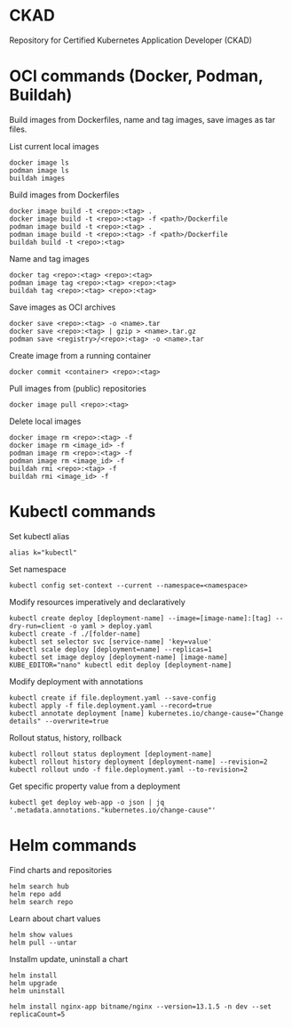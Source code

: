 # CKAD
Repository for Certified Kubernetes Application Developer (CKAD)

# OCI commands (Docker, Podman, Buildah)
Build images from Dockerfiles, name and tag images, save images as tar files.

List current local images
```
docker image ls
podman image ls
buildah images
```

Build images from Dockerfiles
```
docker image build -t <repo>:<tag> .
docker image build -t <repo>:<tag> -f <path>/Dockerfile
podman image build -t <repo>:<tag> .
podman image build -t <repo>:<tag> -f <path>/Dockerfile
buildah build -t <repo>:<tag>
```

Name and tag images
```
docker tag <repo>:<tag> <repo>:<tag>
podman image tag <repo>:<tag> <repo>:<tag>
buildah tag <repo>:<tag> <repo>:<tag>
```

Save images as OCI archives
```
docker save <repo>:<tag> -o <name>.tar
docker save <repo>:<tag> | gzip > <name>.tar.gz
podman save <registry>/<repo>:<tag> -o <name>.tar
```

Create image from a running container
```
docker commit <container> <repo>:<tag>
```

Pull images from (public) repositories
```
docker image pull <repo>:<tag>
```

Delete local images
```
docker image rm <repo>:<tag> -f
docker image rm <image_id> -f
podman image rm <repo>:<tag> -f
podman image rm <image_id> -f
buildah rmi <repo>:<tag> -f
buildah rmi <image_id> -f
```

# Kubectl commands

Set kubectl alias
```
alias k="kubectl"
```

Set namespace
```
kubectl config set-context --current --namespace=<namespace>
```

Modify resources imperatively and declaratively
```
kubectl create deploy [deployment-name] --image=[image-name]:[tag] --dry-run=client -o yaml > deploy.yaml
kubectl create -f ./[folder-name]
kubectl set selector svc [service-name] 'key=value'
kubectl scale deploy [deployment=name] --replicas=1
kubectl set image deploy [deployment-name] [image-name]
KUBE_EDITOR="nano" kubectl edit deploy [deployment-name]
```

Modify deployment with annotations
```
kubectl create if file.deployment.yaml --save-config
kubectl apply -f file.deployment.yaml --record=true
kubectl annotate deployment [name] kubernetes.io/change-cause="Change details" --overwrite=true
```

Rollout status, history, rollback
```
kubectl rollout status deployment [deployment-name]
kubectl rollout history deployment [deployment-name] --revision=2
kubectl rollout undo -f file.deployment.yaml --to-revision=2
```

Get specific property value from a deployment
```
kubectl get deploy web-app -o json | jq '.metadata.annotations."kubernetes.io/change-cause"'
```

# Helm commands

Find charts and repositories
```
helm search hub
helm repo add
helm search repo
```

Learn about chart values
```
helm show values
helm pull --untar
```

Installm update, uninstall a chart
```
helm install
helm upgrade
helm uninstall
```

```
helm install nginx-app bitname/nginx --version=13.1.5 -n dev --set replicaCount=5
```
